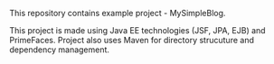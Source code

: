 This repository contains example project - MySimpleBlog. 

This project is made using Java EE technologies (JSF, JPA, EJB) and PrimeFaces. Project also uses Maven for directory strucuture and dependency management.
